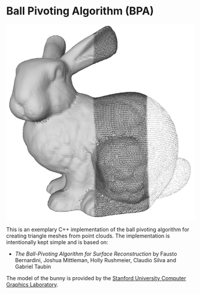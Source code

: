 # Ball Pivoting Algorithm (BPA)

![Reconstruction of bunny model](bunny.png)

This is an exemplary C++ implementation of the ball pivoting algorithm for creating triangle meshes from point clouds.
The implementation is intentionally kept simple and is based on:

- *The Ball-Pivoting Algorithm for Surface Reconstruction* by Fausto Bernardini, Joshua Mittleman, Holly Rushmeier, Claudio Silva and Gabriel Taubin

The model of the bunny is provided by the [Stanford University Computer Graphics Laboratory](http://graphics.stanford.edu/data/3Dscanrep/).
